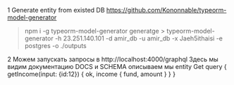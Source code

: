 1 Generate entity from existed DB https://github.com/Kononnable/typeorm-model-generator
> npm i -g typeorm-model-generator
generatge > typeorm-model-generator -h 23.251.140.101 -d amir_db -u amir_db -x Jaeh5ithaisi -e postgres -o ./outputs

2 Можем запускать запросы в  http://localhost:4000/graphql 
Здесь мы видим документацию DOCS и SCHEMA описываем мы entity
Get query 
{
  getIncome(input: {id:12}) {
    ok,
    income {
      fund,
      amount
    }
  }
}